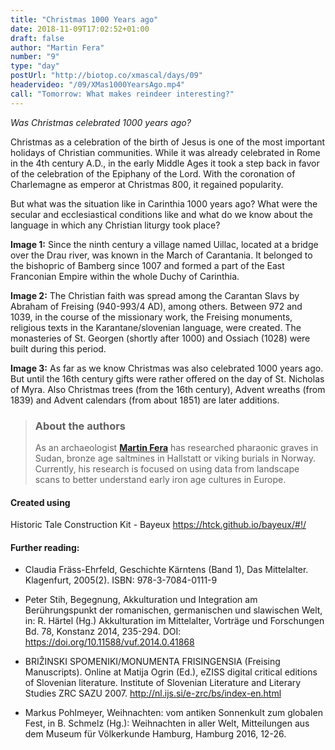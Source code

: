 ```yaml
---
title: "Christmas 1000 Years ago"
date: 2018-11-09T17:02:52+01:00
draft: false
author: "Martin Fera"
number: "9"
type: "day"
postUrl: "http://biotop.co/xmascal/days/09"
headervideo: "/09/XMas1000YearsAgo.mp4"
call: "Tomorrow: What makes reindeer interesting?"
---
```

*Was Christmas celebrated 1000 years ago?*

Christmas as a celebration of the birth of Jesus is one of the most important holidays of Christian communities. While it was already celebrated in Rome in the 4th century A.D., in the early Middle Ages it took a step back in favor of the celebration of the Epiphany of the Lord. With the coronation of Charlemagne as emperor at Christmas 800, it regained popularity.

But what was the situation like in Carinthia 1000 years ago? What were the secular and ecclesiastical conditions like and what do we know about the language in which any Christian liturgy took place?

**Image 1:** Since the ninth century a village named Uillac, located at a bridge over the Drau river, was known in the March of Carantania. It belonged to the bishopric of Bamberg since 1007 and formed a part of the East Franconian Empire within the whole Duchy of Carinthia.

**Image 2:** The Christian faith was spread among the Carantan Slavs by Abraham of Freising (940-993/4 AD), among others. Between 972 and 1039, in the course of the missionary work, the Freising monuments, religious texts in the Karantane/slovenian language, were created. The monasteries of St. Georgen (shortly after 1000) and Ossiach (1028) were built during this period.

**Image 3:** As far as we know Christmas was also celebrated 1000 years ago. But until the 16th century gifts were rather offered on the day of St. Nicholas of Myra. Also Christmas trees (from the 16th century), Advent wreaths (from 1839) and Advent calendars (from about 1851) are later additions.

> ### About the authors
> As an archaeologist **[Martin Fera](http://biotop.co/en/person/martin-fera/)** has researched pharaonic graves in Sudan, bronze age saltmines in Hallstatt or viking burials in Norway. Currently, his research is focused on using data from landscape scans to better understand early iron age cultures in Europe.

<!--more-->
#### Created using
Historic Tale Construction Kit - Bayeux
https://htck.github.io/bayeux/#!/

#### Further reading:
- Claudia Fräss-Ehrfeld, Geschichte Kärntens (Band 1), Das Mittelalter. Klagenfurt, 2005(2). ISBN: 978-3-7084-0111-9

- Peter Stih, Begegnung, Akkulturation und Integration am Berührungspunkt der romanischen, germanischen und slawischen Welt, in: R. Härtel (Hg.)
Akkulturation im Mittelalter, Vorträge und Forschungen Bd. 78, Konstanz 2014, 235-294.
DOI: https://doi.org/10.11588/vuf.2014.0.41868

- BRIŽINSKI SPOMENIKI/MONUMENTA FRISINGENSIA (Freising Manuscripts). Online at Matija Ogrin (Ed.), eZISS digital critical editions of Slovenian literature. Institute of Slovenian Literature and Literary Studies ZRC SAZU 2007.
http://nl.ijs.si/e-zrc/bs/index-en.html

- Markus Pohlmeyer, Weihnachten: vom antiken Sonnenkult zum globalen Fest, in B. Schmelz (Hg.): Weihnachten in aller Welt, Mitteilungen aus dem Museum für Völkerkunde Hamburg, Hamburg 2016, 12-26.
